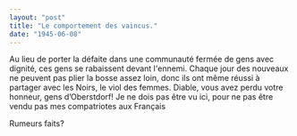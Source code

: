 ```yaml
---
layout: "post"
title: "Le comportement des vaincus."
date: "1945-06-08"
---
```


Au lieu de porter la défaite dans une communauté fermée de gens avec dignité, ces gens se rabaissent devant l'ennemi. Chaque jour des nouveaux ne peuvent pas plier la bosse assez loin, donc ils ont même réussi à partager avec les Noirs, le viol des femmes. Diable, vous avez perdu votre honneur, gens d’Oberstdorf! Je ne dois pas être vu ici, pour ne pas être vendu pas mes compatriotes aux Français


<div class="histoire"></div>

<div class="commentaire">Rumeurs faits?</div>